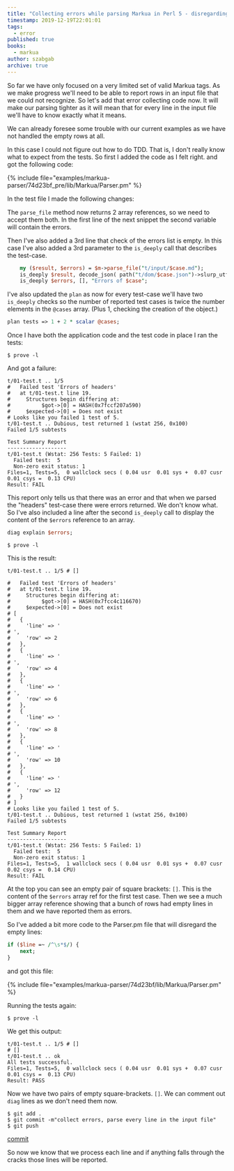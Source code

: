 ```yaml
---
title: "Collecting errors while parsing Markua in Perl 5 - disregarding empty rows"
timestamp: 2019-12-19T22:01:01
tags:
  - error
published: true
books:
  - markua
author: szabgab
archive: true
---
```



So far we have only focused on a very limited set of valid Markua tags. As we make progress we'll need to be able to report rows in an input file that we could not recognize. So let's add that error collecting code now. It will make our parsing tighter as it will mean that for every line in the input file we'll have to know exactly what it means.

We can already foresee some trouble with our current examples as we have not handled the empty rows at all.


In this case I could not figure out how to do TDD. That is, I don't really know what to expect from the tests. So first I added the code as I felt right. and got the following code:

{% include file="examples/markua-parser/74d23bf_pre/lib/Markua/Parser.pm" %}

In the test file I made the following changes:

The `parse_file` method now returns 2 array references, so we need to accept them both.
In the first line of the next snippet the second variable will contain the errors.

Then I've also added a 3rd line that check of the errors list is empty. In this case I've also added
a 3rd parameter to the `is_deeply` call that describes the test-case.

```perl
    my ($result, $errors) = $m->parse_file("t/input/$case.md");
    is_deeply $result, decode_json( path("t/dom/$case.json")->slurp_utf8 );
    is_deeply $errors, [], "Errors of $case";
```

I've also updated the `plan` as now for every test-case we'll have two `is_deeply` checks
so the number of reported test cases is twice the number elements in the `@cases` array.
(Plus 1, checking the creation of the object.)

```perl
plan tests => 1 + 2 * scalar @cases;
```

Once I have both the application code and the test code in place I ran the tests:

```
$ prove -l
```

And got a failure:

```
t/01-test.t .. 1/5
#   Failed test 'Errors of headers'
#   at t/01-test.t line 19.
#     Structures begin differing at:
#          $got->[0] = HASH(0x7fccf207a590)
#     $expected->[0] = Does not exist
# Looks like you failed 1 test of 5.
t/01-test.t .. Dubious, test returned 1 (wstat 256, 0x100)
Failed 1/5 subtests

Test Summary Report
-------------------
t/01-test.t (Wstat: 256 Tests: 5 Failed: 1)
  Failed test:  5
  Non-zero exit status: 1
Files=1, Tests=5,  0 wallclock secs ( 0.04 usr  0.01 sys +  0.07 cusr  0.01 csys =  0.13 CPU)
Result: FAIL
```

This report only tells us that there was an error and that when we parsed the "headers" test-case there were errors returned.
We don't know what.
So I've also included a line after the second `is_deeply` call to display the content of the `$errors` reference to an array.

```perl
diag explain $errors;
```


```
$ prove -l
```

This is the result:


```
t/01-test.t .. 1/5 # []

#   Failed test 'Errors of headers'
#   at t/01-test.t line 19.
#     Structures begin differing at:
#          $got->[0] = HASH(0x7fcc4c116670)
#     $expected->[0] = Does not exist
# [
#   {
#     'line' => '
# ',
#     'row' => 2
#   },
#   {
#     'line' => '
# ',
#     'row' => 4
#   },
#   {
#     'line' => '
# ',
#     'row' => 6
#   },
#   {
#     'line' => '
# ',
#     'row' => 8
#   },
#   {
#     'line' => '
# ',
#     'row' => 10
#   },
#   {
#     'line' => '
# ',
#     'row' => 12
#   }
# ]
# Looks like you failed 1 test of 5.
t/01-test.t .. Dubious, test returned 1 (wstat 256, 0x100)
Failed 1/5 subtests

Test Summary Report
-------------------
t/01-test.t (Wstat: 256 Tests: 5 Failed: 1)
  Failed test:  5
  Non-zero exit status: 1
Files=1, Tests=5,  1 wallclock secs ( 0.04 usr  0.01 sys +  0.07 cusr  0.02 csys =  0.14 CPU)
Result: FAIL
```

At the top you can see an empty pair of square brackets: `[]`. This is the content of the `$errors`
array ref for the first test case. Then we see a much bigger array reference showing that a bunch of rows had empty lines in them
and we have reported them as errors.

So I've added a bit more code to the Parser.pm file that will disregard the empty lines:

```perl
if ($line =~ /^\s*$/) {
    next;
}
```

and got this file:

{% include file="examples/markua-parser/74d23bf/lib/Markua/Parser.pm" %}

Running the tests again:

```
$ prove -l
```

We get this output:

```
t/01-test.t .. 1/5 # []
# []
t/01-test.t .. ok
All tests successful.
Files=1, Tests=5,  0 wallclock secs ( 0.04 usr  0.01 sys +  0.07 cusr  0.01 csys =  0.13 CPU)
Result: PASS
```

Now we have two pairs of empty square-brackets. `[]`. We can comment out `diag` lines as we don't need them now.

```
$ git add .
$ git commit -m"collect errors, parse every line in the input file"
$ git push
```

[commit](https://github.com/szabgab/perl5-markua-parser/commit/74d23bf0077661f2667893378afbbe62e4eef9e3)

So now we know that we process each line and if anything falls through the cracks those lines will be reported.


